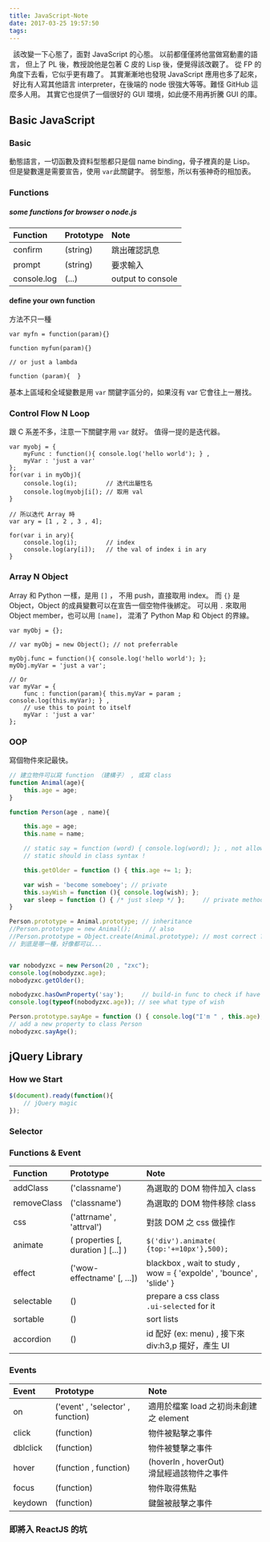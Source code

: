 ```yaml
---
title: JavaScript-Note
date: 2017-03-25 19:57:50
tags:
---
```


<center>
該改變一下心態了，面對 JavaScript 的心態。
以前都僅僅將他當做寫動畫的語言，
但上了 PL 後，教授說他是包著 C 皮的 Lisp 後，便覺得該改觀了。
從 FP 的角度下去看，它似乎更有趣了。
其實漸漸地也發現 JavaScript 應用也多了起來，
好比有人寫其他語言 interpreter，在後端的 node 很強大等等。難怪 GitHub 這麼多人用。
其實它也提供了一個很好的 GUI 環境，如此便不用再折騰 GUI 的庫。
</center>

<!-- more -->

## Basic JavaScript

### Basic
動態語言，一切函數及資料型態都只是個 name binding，骨子裡真的是 Lisp。
但是變數還是需要宣告，使用 `var`此關鍵字。
弱型態，所以有張神奇的相加表。

### Functions

##### some functions for browser o node.js
|Function    |Prototype                         | Note                                 |
|:-----------|:---------------------------------|:-------------------------------------|
|confirm     |(string)                          |跳出確認訊息                          |
|prompt      |(string)                          |要求輸入                              |
|console.log |(...)                             |output to console                     |

#### define your own function
方法不只一種
```
var myfn = function(param){}

function myfun(param){}

// or just a lambda

function (param){  }
```
基本上區域和全域變數是用 `var` 關鍵字區分的，如果沒有 var 它會往上一層找。

### Control Flow N Loop
跟 C 系差不多，注意一下關鍵字用 `var` 就好。
值得一提的是迭代器。
```
var myobj = {
    myFunc : function(){ console.log('hello world'); } ,
    myVar : 'just a var'
};
for(var i in myObj){
    console.log(i);        // 迭代出屬性名
    console.log(myobj[i[); // 取用 val
}

// 所以迭代 Array 時
var ary = [1 , 2 , 3 , 4];

for(var i in ary){
    console.log(i);        // index
    console.log(ary[i]);   // the val of index i in ary
}

```

### Array N Object
Array 和 Python 一樣，是用 `[]` ， 不用 push，直接取用 index。
而 `{}` 是 Object，Object 的成員變數可以在宣告一個空物件後綁定。
可以用 `.` 來取用 Object member，也可以用 `[name]`，
混淆了 Python Map 和 Object 的界線。

```
var myObj = {};

// var myObj = new Object(); // not preferrable

myObj.func = function(){ console.log('hello world'); };
myObj.myVar = 'just a var';

// Or
var myVar = {
    func : function(param){ this.myVar = param ; console.log(this.myVar); } ,
    // use this to point to itself
    myVar : 'just a var'
};

```

### OOP
寫個物件來記最快。
```javascript
// 建立物件可以寫 function （建構子） , 或寫 class
function Animal(age){
    this.age = age;
}

function Person(age , name){

    this.age = age;
    this.name = name;

    // static say = function (word) { console.log(word); }; , not allowed.
    // static should in class syntax !

    this.getOlder = function () { this.age += 1; };

    var wish = 'become someboey'; // private
    this.sayWish = function (){ console.log(wish); };
    var sleep = function () { /* just sleep */ };     // private method
}

Person.prototype = Animal.prototype; // inheritance
//Person.prototype = new Animal();     // also
//Person.prototype = Object.create(Animal.prototype); // most correct ? wtf
// 到底是哪一種，好像都可以...


var nobodyzxc = new Person(20 , "zxc");
console.log(nobodyzxc.age);
nobodyzxc.getOlder();

nobodyzxc.hasOwnProperty('say');     // build-in func to check if have this property
console.log(typeof(nobodyzxc.age)); // see what type of wish

Person.prototype.sayAge = function () { console.log("I'm " , this.age); };
// add a new property to class Person
nobodyzxc.sayAge();

```


## jQuery Library

### How we Start
```javascript
$(document).ready(function(){
    // jQuery magic
});
```
### Selector


### Functions & Event
|Function    |Prototype                         | Note                                 |
|:-----------|:---------------------------------|:-------------------------------------|
|addClass    |('classname')                     | 為選取的 DOM 物件加入 class|
|removeClass |('classname')                     | 為選取的 DOM 物件移除 class|
|css         |('attrname' , 'attrval')          | 對該 DOM 之 css 做操作|
|animate     |( properties [, duration ] [...] )| `$('div').animate(`<br>`{top:'+=10px'},500);`|
|effect      |('wow-effectname' [, ...])        | blackbox , wait to study , <br>wow = { 'expolde' , 'bounce' , 'slide' }|
|selectable  |()                                | prepare a css class <br>`.ui-selected` for it|
|sortable    |()                                | sort lists|
|accordion   |()                                | id 配好 (ex: menu) , 接下來 div:h3,p 擺好，產生 UI|

### Events
|Event           |Prototype                          | Note                                  |
|:---------------|:----------------------------------|:--------------------------------------|
|on              | ('event' , 'selector' , function) | 適用於檔案 load 之初尚未創建之 element|
|click           | (function)                        | 物件被點擊之事件|
|dblclick        | (function)                        | 物件被雙擊之事件|
|hover           | (function , function)             | (hoverIn , hoverOut) <br>滑鼠經過該物件之事件|
|focus           | (function)                        | 物件取得焦點 |
|keydown         | (function)                        | 鍵盤被敲擊之事件|

### 即將入 ReactJS 的坑
